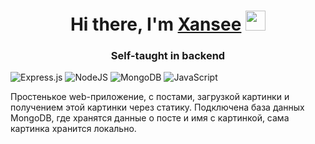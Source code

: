 <h1 align="center">Hi there, I'm <a href="https://daniilshat.ru/" target="_blank">Xansee</a> 
<img src="https://github.com/blackcater/blackcater/raw/main/images/Hi.gif" height="32"/></h1>
<h3 align="center">Self-taught in backend</h3>

![Express.js](https://img.shields.io/badge/express.js-%23404d59.svg?style=for-the-badge&logo=express&logoColor=%2361DAFB)
![NodeJS](https://img.shields.io/badge/node.js-6DA55F?style=for-the-badge&logo=node.js&logoColor=white)
![MongoDB](https://img.shields.io/badge/MongoDB-%234ea94b.svg?style=for-the-badge&logo=mongodb&logoColor=white)
![JavaScript](https://img.shields.io/badge/javascript-%23323330.svg?style=for-the-badge&logo=javascript&logoColor=%23F7DF1E)

Простенькое web-приложение, с постами, загрузкой картинки и получением этой картинки через статику. Подключена база данных MongoDB, где хранятся данные о посте и имя с картинкой, сама картинка хранится локально.
